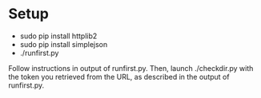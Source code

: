 # Setup

* sudo pip install httplib2
* sudo pip install simplejson
* ./runfirst.py

Follow instructions in output of runfirst.py. Then, launch ./checkdir.py with the token you retrieved from the URL, as described in the output of runfirst.py.



